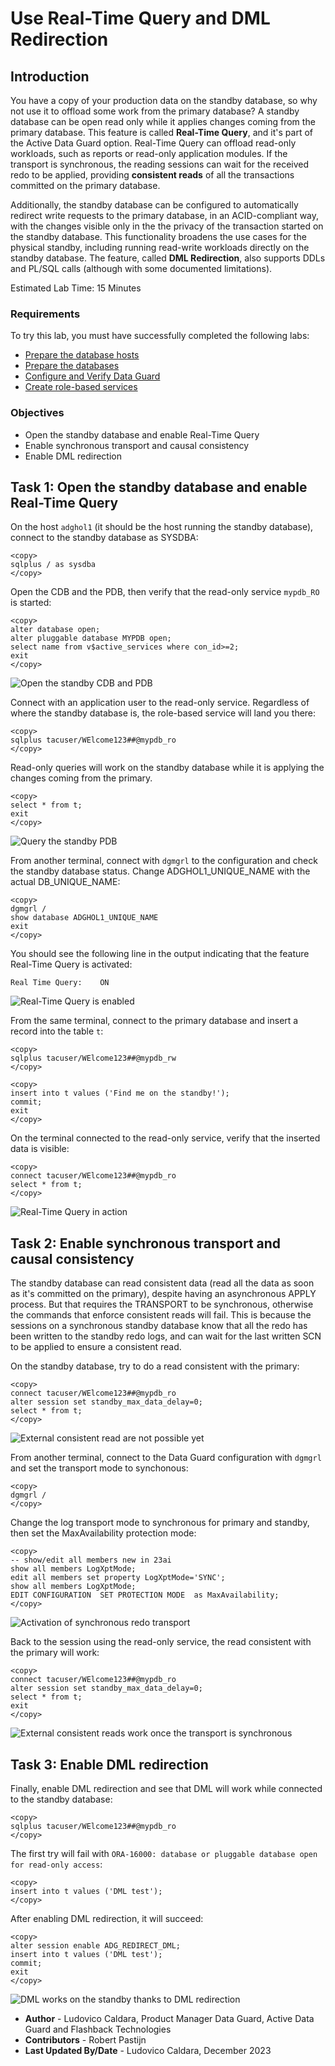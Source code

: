 # Use Real-Time Query and DML Redirection

## Introduction

You have a copy of your production data on the standby database, so why not use it to offload some work from the primary database? 
A standby database can be open read only while it applies changes coming from the primary database. This feature is called **Real-Time Query**, and it's part of the Active Data Guard option.
Real-Time Query can offload read-only workloads, such as reports or read-only application modules. If the transport is synchronous, the reading sessions can wait for the received redo to be applied, providing **consistent reads** of all the transactions committed on the primary database.

Additionally, the standby database can be configured to automatically redirect write requests to the primary database, in an ACID-compliant way, with the changes visible only in the the privacy of the transaction started on the standby database.
This functionality broadens the use cases for the physical standby, including running read-write workloads directly on the standby database. The feature, called **DML Redirection**, also supports DDLs and PL/SQL calls (although with some documented limitations).

Estimated Lab Time: 15 Minutes

### Requirements
To try this lab, you must have successfully completed the following labs:
* [Prepare the database hosts](../prepare-host/prepare-host.md)
* [Prepare the databases](../prepare-db/prepare-db.md)
* [Configure and Verify Data Guard](../configure-dg/configure-dg.md)
* [Create role-based services](../create-services/create-services.md)

### Objectives
* Open the standby database and enable Real-Time Query
* Enable synchronous transport and causal consistency
* Enable DML redirection

## Task 1: Open the standby database and enable Real-Time Query

On the host `adghol1` (it should be the host running the standby database), connect to the standby database as SYSDBA:
```
<copy>
sqlplus / as sysdba
</copy>
```

Open the CDB and the PDB, then verify that the read-only service `mypdb_RO` is started:
```
<copy>
alter database open;
alter pluggable database MYPDB open;
select name from v$active_services where con_id>=2;
exit
</copy>
```

![Open the standby CDB and PDB](images/open-standby.png)

Connect with an application user to the read-only service. Regardless of where the standby database is, the role-based service will land you there:
```
<copy>
sqlplus tacuser/WElcome123##@mypdb_ro
</copy>
```

Read-only queries will work on the standby database while it is applying the changes coming from the primary.
```
<copy>
select * from t;
exit
</copy>
```

![Query the standby PDB](images/query-standby.png)

From another terminal, connect with `dgmgrl` to the configuration and check the standby database status. Change ADGHOL1_UNIQUE_NAME with the actual DB_UNIQUE_NAME:
```
<copy>
dgmgrl /
show database ADGHOL1_UNIQUE_NAME
exit
</copy>
```

You should see the following line in the output indicating that the feature Real-Time Query is activated:
```
Real Time Query:    ON
```

![Real-Time Query is enabled](images/real-time-query-on.png)

From the same terminal, connect to the primary database and insert a record into the table `t`:
```
<copy>
sqlplus tacuser/WElcome123##@mypdb_rw
</copy>
```
```
<copy>
insert into t values ('Find me on the standby!');
commit;
exit
</copy>
```

On the terminal connected to the read-only service, verify that the inserted data is visible:
```
<copy>
connect tacuser/WElcome123##@mypdb_ro
select * from t;
</copy>
```

![Real-Time Query in action](images/real-time-query.png)

## Task 2: Enable synchronous transport and causal consistency
The standby database can read consistent data (read all the data as soon as it's committed on the primary), despite having an asynchronous APPLY process. But that requires the TRANSPORT to be synchronous, otherwise the commands that enforce consistent reads will fail. This is because the sessions on a synchronous standby database know that all the redo has been written to the standby redo logs, and can wait for the last written SCN to be applied to ensure a consistent read.

On the standby database, try to do a read consistent with the primary:
```
<copy>
connect tacuser/WElcome123##@mypdb_ro
alter session set standby_max_data_delay=0;
select * from t;
</copy>
```

![External consistent read are not possible yet](images/no-external-consistency.png)

From another terminal, connect to the Data Guard configuration with `dgmgrl` and set the transport mode to synchonous:

```
<copy>
dgmgrl /
</copy>
```

Change the log transport mode to synchronous for primary and standby, then set the MaxAvailability protection mode:
```
<copy>
-- show/edit all members new in 23ai
show all members LogXptMode;
edit all members set property LogXptMode='SYNC';
show all members LogXptMode;
EDIT CONFIGURATION  SET PROTECTION MODE  as MaxAvailability;
</copy>
```

![Activation of synchronous redo transport](images/sync-transport.png)

Back to the session using the read-only service, the read consistent with the primary will work:
```
<copy>
connect tacuser/WElcome123##@mypdb_ro
alter session set standby_max_data_delay=0;
select * from t;
exit
</copy>
```

![External consistent reads work once the transport is synchronous](images/external-consistency.png)

## Task 3: Enable DML redirection
Finally, enable DML redirection and see that DML will work while connected to the standby database:
```
<copy>
sqlplus tacuser/WElcome123##@mypdb_ro
</copy>
```

The first try will fail with
`ORA-16000: database or pluggable database open for read-only access`:
```
<copy>
insert into t values ('DML test');
</copy>
```

After enabling DML redirection, it will succeed:
```
<copy>
alter session enable ADG_REDIRECT_DML;
insert into t values ('DML test');
commit;
exit
</copy>
```

![DML works on the standby thanks to DML redirection](images/dml-redirection.png)

- **Author** - Ludovico Caldara, Product Manager Data Guard, Active Data Guard and Flashback Technologies
- **Contributors** - Robert Pastijn
- **Last Updated By/Date** -  Ludovico Caldara, December 2023
